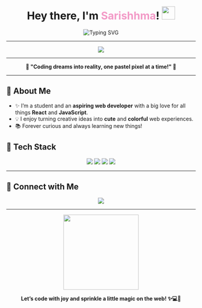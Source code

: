 <!-- ✨🌸 Cute & Beautiful GitHub Profile README for Sarishhma 🌸✨ -->

<h1 align="center">
  Hey there, I'm <span style="color:#f39ac7;">Sarishhma</span>! <img src="https://media.giphy.com/media/hvRJCLFzcasrR4ia7z/giphy.gif" width="35">
</h1>

<p align="center">
  <img src="https://readme-typing-svg.demolab.com?font=Fira+Code&duration=2500&pause=600&color=F39AC7&vCenter=true&center=true&width=435&lines=Aspiring+Web+Developer;React+%26+JS+Enthusiast;Lifelong+Learner+%F0%9F%8C%9F;Let's+build+something+amazing!+%F0%9F%92%BB" alt="Typing SVG" />
</p>

---

<p align="center">
  <img src="https://img.shields.io/badge/-Sarishhma%20Zimba-f39ac7?style=for-the-badge&logo=smugmug&logoColor=white">
</p>

---

<p align="center">
  <b>🌸 "Coding dreams into reality, one pastel pixel at a time!" 🌸</b>
</p>

---

## 🌼 About Me

- ✨ I’m a student and an <b>aspiring web developer</b> with a big love for all things <b>React</b> and <b>JavaScript</b>.
- 💡 I enjoy turning creative ideas into <b>cute</b> and <b>colorful</b> web experiences.
- 📚 Forever curious and always learning new things!

## 💖 Tech Stack

<p align="center">
  <img src="https://img.shields.io/badge/React-61DAFB?style=for-the-badge&logo=react&logoColor=white"/>
  <img src="https://img.shields.io/badge/JavaScript-ffe066?style=for-the-badge&logo=javascript&logoColor=black"/>
  <img src="https://img.shields.io/badge/HTML5-ffb3c6?style=for-the-badge&logo=html5&logoColor=white"/>
  <img src="https://img.shields.io/badge/CSS3-ffd6e0?style=for-the-badge&logo=css3&logoColor=white"/>
</p>

---

## 🌸 Connect with Me

<p align="center">
  <a href="https://www.linkedin.com/in/sarishmazimba/">
    <img src="https://img.shields.io/badge/LinkedIn-sarishmazimba-f39ac7?style=for-the-badge&logo=linkedin&logoColor=white"/>
  </a>
</p>

---

<p align="center">
  <img src="https://media.giphy.com/media/3ohhwytHcusSCXXOUg/giphy.gif" width="200"/>
</p>

<p align="center">
  <b>Let’s code with joy and sprinkle a little magic on the web! ✨💻🌈</b>
</p>
